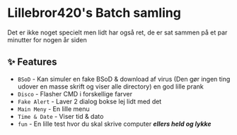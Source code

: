 # Lillebror420's Batch samling

Det er ikke noget specielt men lidt har også ret, de er sat sammen på et par minutter for nogen år siden

## ✨ Features

* `BSoD` - Kan simuler en fake BSoD & download af virus (Den gør ingen ting udover en masse skrift og viser alle directory) en god lille prank
* `Disco` - Flasher CMD i forskellige farver
* `Fake Alert` - Laver 2 dialog bokse lej lidt med det
* `Main Meny` - En lille menu
* `Time & Date` - Viser tid & dato
* `fun` - En lille test hvor du skal skrive computer ***ellers held og lykke***